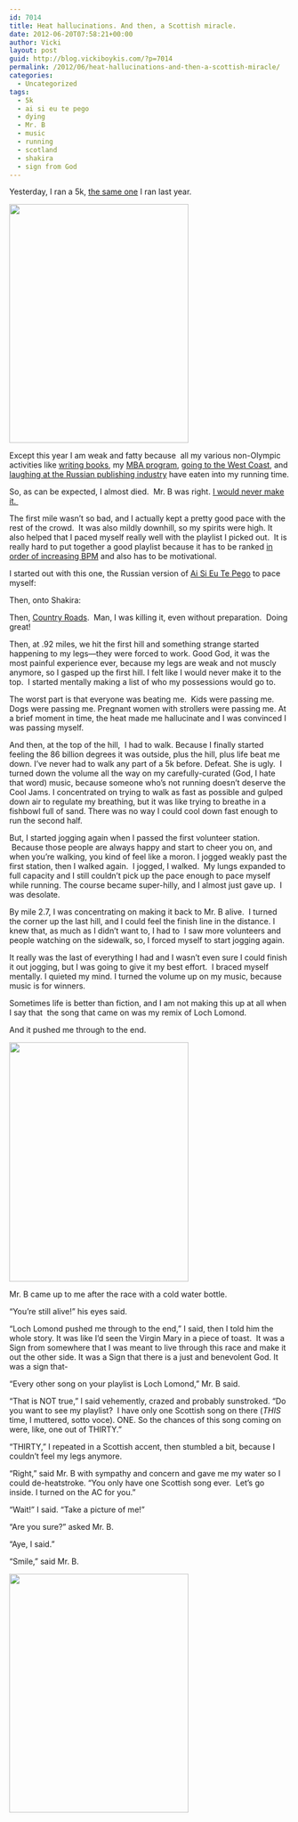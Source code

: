 ```yaml
---
id: 7014
title: Heat hallucinations. And then, a Scottish miracle.
date: 2012-06-20T07:58:21+00:00
author: Vicki
layout: post
guid: http://blog.vickiboykis.com/?p=7014
permalink: /2012/06/heat-hallucinations-and-then-a-scottish-miracle/
categories:
  - Uncategorized
tags:
  - 5k
  - ai si eu te pego
  - dying
  - Mr. B
  - music
  - running
  - scotland
  - shakira
  - sign from God
---
```

Yesterday, I ran a 5k, <a href="http://blog.vickiboykis.com/2011/06/on-running-shoes-and-revenge/" target="_blank">the same one</a> I ran last year.

[<img class="aligncenter size-full wp-image-7015" title="IMG_20120619_184401" src="http://blog.vickiboykis.com/wp-content/uploads/2012/06/IMG_20120619_184401.jpg" alt="" width="322" height="429" />](http://blog.vickiboykis.com/wp-content/uploads/2012/06/IMG_20120619_184401.jpg)

Except this year I am weak and fatty because  all my various non-Olympic activities like <a href="http://blog.vickiboykis.com/2012/06/why-do-i-do-this-to-myself/" target="_blank">writing books</a>, my <a href="http://blog.vickiboykis.com/2012/05/i-basically-just-paid-myself-eight-cents-an-hour-to-learn-that-i-dont-need-an-mba/" target="_blank">MBA program</a>, <a href="http://blog.vickiboykis.com/2012/06/seattle-and-portland/" target="_blank">going to the West Coast</a>, and <a href="http://blog.vickiboykis.com/2012/04/i-found-another-russian-thing-that-is-terrible-for-everyone-russian-childrens-books/" target="_blank">laughing at the Russian publishing industry</a> have eaten into my running time.

So, as can be expected, I almost died.  Mr. B was right. <a href="http://blog.vickiboykis.com/2012/05/mr-b-and-i-are-prepared-for-anything-anything-being-either-pogroms-or-the-siege-of-leningrad/" target="_blank">I would never make it. </a>

The first mile wasn&#8217;t so bad, and I actually kept a pretty good pace with the rest of the crowd.  It was also mildly downhill, so my spirits were high. It also helped that I paced myself really well with the playlist I picked out.  It is really hard to put together a good playlist because it has to be ranked <a href="http://run2r.com/Technical+linking-bpm-to-running-speed.aspx" target="_blank">in order of increasing BPM</a> and also has to be motivational.

I started out with this one, the Russian version of <a href="www.youtube.com/watch?v=hcm55lU9knw" target="_blank">Ai Si Eu Te Pego</a> to pace myself:



Then, onto Shakira:



Then, <a href="http://grooveshark.com/s/Country+Roads/3sE2R2?src=5" target="_blank">Country Roads</a>.  Man, I was killing it, even without preparation.  Doing great!

Then, at .92 miles, we hit the first hill and something strange started happening to my legs—they were forced to work. Good God, it was the most painful experience ever, because my legs are weak and not muscly anymore, so I gasped up the first hill. I felt like I would never make it to the top.  I started mentally making a list of who my possessions would go to.

The worst part is that everyone was beating me.  Kids were passing me. Dogs were passing me. Pregnant women with strollers were passing me. At a brief moment in time, the heat made me hallucinate and I was convinced I was passing myself.

And then, at the top of the hill,  I had to walk. Because I finally started feeling the 86 billion degrees it was outside, plus the hill, plus life beat me down. I&#8217;ve never had to walk any part of a 5k before. Defeat. She is ugly.  I turned down the volume all the way on my carefully-curated (God, I hate that word) music, because someone who&#8217;s not running doesn&#8217;t deserve the Cool Jams. I concentrated on trying to walk as fast as possible and gulped down air to regulate my breathing, but it was like trying to breathe in a fishbowl full of sand. There was no way I could cool down fast enough to run the second half.

But, I started jogging again when I passed the first volunteer station.  Because those people are always happy and start to cheer you on, and when you&#8217;re walking, you kind of feel like a moron. I jogged weakly past the first station, then I walked again.  I jogged, I walked.  My lungs expanded to full capacity and I still couldn&#8217;t pick up the pace enough to pace myself while running. The course became super-hilly, and I almost just gave up.  I was desolate.

By mile 2.7, I was concentrating on making it back to Mr. B alive.  I turned the corner up the last hill, and I could feel the finish line in the distance. I knew that, as much as I didn&#8217;t want to, I had to  I saw more volunteers and people watching on the sidewalk, so, I forced myself to start jogging again.

It really was the last of everything I had and I wasn&#8217;t even sure I could finish it out jogging, but I was going to give it my best effort.  I braced myself mentally. I quieted my mind. I turned the volume up on my music, because music is for winners.

Sometimes life is better than fiction, and I am not making this up at all when I say that  the song that came on was my remix of Loch Lomond.



And it pushed me through to the end.

[<img class="aligncenter size-full wp-image-7017" title="IMG_20120619_194003" src="http://blog.vickiboykis.com/wp-content/uploads/2012/06/IMG_20120619_194003.jpg" alt="" width="322" height="430" />](http://blog.vickiboykis.com/wp-content/uploads/2012/06/IMG_20120619_194003.jpg)

Mr. B came up to me after the race with a cold water bottle.

&#8220;You&#8217;re still alive!&#8221; his eyes said.

&#8220;Loch Lomond pushed me through to the end,&#8221; I said, then I told him the whole story. It was like I&#8217;d seen the Virgin Mary in a piece of toast.  It was a Sign from somewhere that I was meant to live through this race and make it out the other side. It was a Sign that there is a just and benevolent God. It was a sign that-

&#8220;Every other song on your playlist is Loch Lomond,&#8221; Mr. B said.

&#8220;That is NOT true,&#8221; I said vehemently, crazed and probably sunstroked. &#8220;Do you want to see my playlist?  I have only one Scottish song on there (_THIS_ time, I muttered, sotto voce). ONE. So the chances of this song coming on were, like, one out of THIRTY.&#8221;

&#8220;THIRTY,&#8221; I repeated in a Scottish accent, then stumbled a bit, because I couldn&#8217;t feel my legs anymore.

&#8220;Right,&#8221; said Mr. B with sympathy and concern and gave me my water so I could de-heatstroke. &#8220;You only have one Scottish song ever.  Let&#8217;s go inside. I turned on the AC for you.&#8221;

&#8220;Wait!&#8221; I said. &#8220;Take a picture of me!&#8221;

&#8220;Are you sure?&#8221; asked Mr. B.

&#8220;Aye, I said.&#8221;

&#8220;Smile,&#8221; said Mr. B.

[<img class="aligncenter size-full wp-image-7016" title="eww" src="http://blog.vickiboykis.com/wp-content/uploads/2012/06/eww.jpg" alt="" width="322" height="429" />](http://blog.vickiboykis.com/wp-content/uploads/2012/06/eww.jpg)

&nbsp;

&nbsp;
